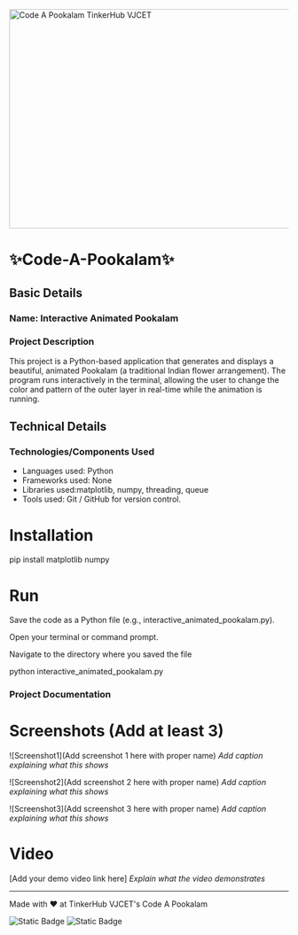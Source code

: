 <img width="1584" height="396" alt="Code A Pookalam TinkerHub VJCET" src="https://github.com/user-attachments/assets/e41fa708-7d26-4651-ab16-91845893f422" />


# ✨Code-A-Pookalam✨


## Basic Details
### Name: Interactive Animated Pookalam

### Project Description
This project is a Python-based application that generates and displays a beautiful, animated Pookalam (a traditional Indian flower arrangement). The program runs interactively in the terminal, allowing the user to change the color and pattern of the outer layer in real-time while the animation is running.

## Technical Details
### Technologies/Components Used
- Languages used: Python
- Frameworks used: None
- Libraries used:matplotlib, numpy, threading, queue
- Tools used: Git / GitHub for version control.

# Installation
pip install matplotlib numpy

# Run
Save the code as a Python file (e.g., interactive_animated_pookalam.py).

Open your terminal or command prompt.

Navigate to the directory where you saved the file

python interactive_animated_pookalam.py

### Project Documentation

# Screenshots (Add at least 3)
![Screenshot1](Add screenshot 1 here with proper name)
*Add caption explaining what this shows*

![Screenshot2](Add screenshot 2 here with proper name)
*Add caption explaining what this shows*

![Screenshot3](Add screenshot 3 here with proper name)
*Add caption explaining what this shows*

# Video
[Add your demo video link here]
*Explain what the video demonstrates*

---
Made with ❤️ at TinkerHub VJCET's Code A Pookalam 

![Static Badge](https://img.shields.io/badge/TinkerHub_VJCET-24?color=%23000000&link=https%3A%2F%2Fwww.tinkerhub.org%2F)
![Static Badge](https://img.shields.io/badge/CodeAPookalam--25-25?link=https%3A%2F%2Fwww.tinkerhub.org%2Fevents%2FQ2Q1TQKX6Q%2FUseless%2520Projects)
